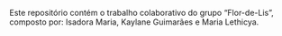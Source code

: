 Este repositório contém o trabalho colaborativo do grupo “Flor-de-Lis”, composto por: Isadora Maria, Kaylane Guimarães e Maria Lethicya.
